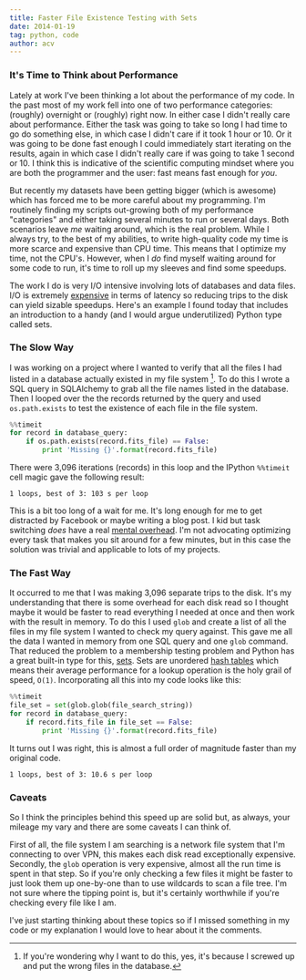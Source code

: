 ```yaml
---
title: Faster File Existence Testing with Sets
date: 2014-01-19
tag: python, code
author: acv
---
```


### It's Time to Think about Performance

Lately at work I've been thinking a lot about the performance of my code.  In the past most of my work fell into one of two performance categories: (roughly) overnight or (roughly) right now. In either case I didn't really care about performance. Either the task was going to take so long I had time to go do something else, in which case I didn't care if it took 1 hour or 10. Or it was going to be done fast enough I could immediately start iterating on the results, again in which case I didn't really care if was going to take 1 second or 10. I think this is indicative of the scientific computing mindset where you are both the programmer and the user: fast means fast enough for _you_. 

But recently my datasets have been getting bigger (which is awesome) which has forced me to be more careful about my programming. I'm routinely finding my scripts out-growing both of my performance "categories" and either taking several minutes to run or several days. Both scenarios leave _me_ waiting around, which is the real problem. While I always try, to the best of my abilities, to write high-quality code my time is more scarce and expensive than CPU time. This means that I optimize my time, not the CPU's. However, when I _do_ find myself waiting around for some code to run, it's time to roll up my sleeves and find some speedups.

The work I do is very I/O intensive involving lots of databases and data files. I/O is extremely [expensive](https://gist.github.com/hellerbarde/2843375) in terms of latency so reducing trips to the disk can yield sizable speedups. Here's an example I found today that includes an introduction to a handy (and I would argue underutilized) Python type called sets.

### The Slow Way

I was working on a project where I wanted to verify that all the files I had listed in a database actually existed in my file system [^1]. To do this I wrote a SQL query in SQLAlchemy to grab all the file names listed in the database. Then I looped over the the records returned by the query and used `os.path.exists` to test the existence of each file in the file system.

```python
%%timeit
for record in database_query:
    if os.path.exists(record.fits_file) == False:
        print 'Missing {}'.format(record.fits_file)
```

There were 3,096 iterations (records) in this loop and the IPython `%%timeit` cell magic gave the following result:

```
1 loops, best of 3: 103 s per loop
```

This is a bit too long of a wait for me. It's long enough for me to get distracted by Facebook or maybe writing a blog post. I kid but task switching _does_ have a real [mental overhead](http://www.codinghorror.com/blog/2006/09/the-multi-tasking-myth.html). I'm not advocating optimizing every task that makes you sit around for a few minutes, but in this case the solution was trivial and applicable to lots of my projects.

### The Fast Way

It occurred to me that I was making 3,096 separate trips to the disk. It's my understanding that there is some overhead for each disk read so I thought maybe it would be faster to read everything I needed at once and then work with the result in memory. To do this I used `glob` and create a list of all the files in my file system I wanted to check my query against. This gave me all the data I wanted in memory from one SQL query and one `glob` command. That reduced the problem to a membership testing problem and Python has a great built-in type for this, [sets](http://docs.python.org/2/tutorial/datastructures.html#sets). Sets are unordered [hash tables](https://en.wikipedia.org/wiki/Hash_table) which means their average performance for a lookup operation is the holy grail of speed, `O(1)`. Incorporating all this into my code looks like this:

```python
%%timeit
file_set = set(glob.glob(file_search_string))
for record in database_query:
    if record.fits_file in file_set == False:
        print 'Missing {}'.format(record.fits_file)
```

It turns out I was right, this is almost a full order of magnitude faster than my original code.

```
1 loops, best of 3: 10.6 s per loop
```

### Caveats

So I think the principles behind this speed up are solid but, as always, your mileage my vary and there are some caveats I can think of.

First of all, the file system I am searching is a network file system that I'm connecting to over VPN, this makes each disk read exceptionally expensive. Secondly, the `glob` operation is very expensive, almost all the run time is spent in that step. So if you're only checking a few files it might be faster to just look them up one-by-one than to use wildcards to scan a file tree. I'm not sure where the tipping point is, but it's certainly worthwhile if you're checking every file like I am.

I've just starting thinking about these topics so if I missed something in my code or my explanation I would love to hear about it the comments.

[^1]: If you're wondering why I want to do this, yes, it's because I screwed up and put the wrong files in the database.
